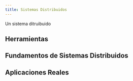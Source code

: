 ```yaml
---
title: Sistemas Distribuidos
---
```


Un sistema ditruibuido

## Herramientas

## Fundamentos de Sistemas Distribuidos

## Aplicaciones Reales

